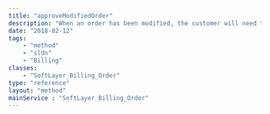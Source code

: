 ```yaml
---
title: "approveModifiedOrder"
description: "When an order has been modified, the customer will need to approve the changes. This method will allow the customer to approve the changes. "
date: "2018-02-12"
tags:
    - "method"
    - "sldn"
    - "Billing"
classes:
    - "SoftLayer_Billing_Order"
type: "reference"
layout: "method"
mainService : "SoftLayer_Billing_Order"
---
```

